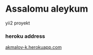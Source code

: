<h1>Assalomu aleykum</h1>
<p>yii2 proyekt<p>
<h3>heroku address</h3>
<a href="https://akmalov-k.herokuapp.com/">akmalov-k.herokuapp.com</a>